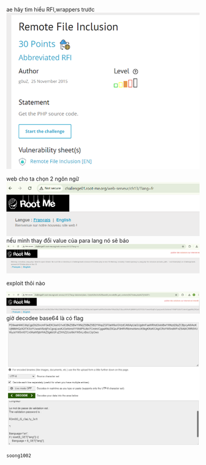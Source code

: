 ae hãy tìm hiểu RFI,wrappers trước 
![image](../image/18.1.png)

web cho ta chọn 2 ngôn ngữ
![image](../image/18.2.png)
nếu mình thay đổi value của para lang nó sẽ báo
![image](../image/18.3.png)


exploit thôi nào

![image](../image/18.4.png)
giờ decodee base64 là có flag
![image](../image/18.5.png)

`soong1002`
